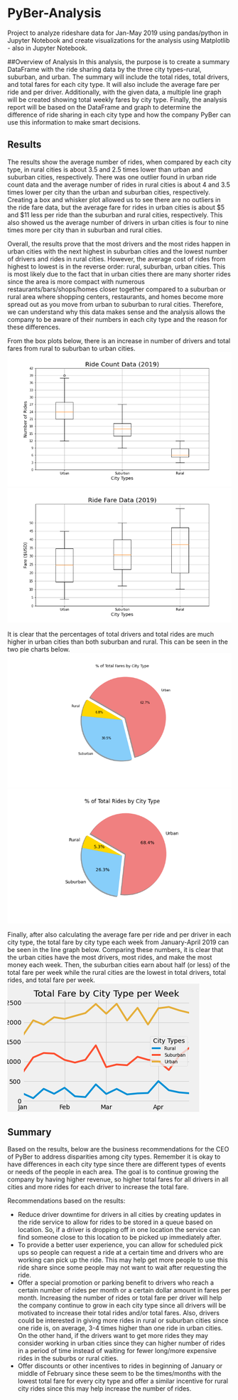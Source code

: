 # PyBer-Analysis
Project to analyze rideshare data for Jan-May 2019 using pandas/python in Jupyter Notebook and create visualizations for the analysis using Matplotlib - also in Jupyter Notebook.

##Overview of Analysis
In this analysis, the purpose is to create a summary DataFrame with the ride sharing data by the three city types-rural, suburban, and urban. The summary will include the total rides, total drivers, and total fares for each city type. It will also include the average fare per ride and per driver. Additionally, with the given data, a multiple line graph will be created showing total weekly fares by city type. Finally, the analysis report will be based on the DataFrame and graph to determine the difference of ride sharing in each city type and how the company PyBer can use this information to make smart decisions.

## Results
The results show the average number of rides, when compared by each city type, in rural cities is about 3.5 and 2.5 times lower than urban and suburban cities, respectively. There was one outlier found in urban ride count data and the average number of rides in rural cities is about 4 and 3.5 times lower per city than the urban and suburban cities, respectively. Creating a box and whisker plot allowed us to see there are no outliers in the ride fare data, but the average fare for rides in urban cities is about $5 and $11 less per ride than the suburban and rural cities, respectively. This also showed us the average number of drivers in urban cities is four to nine times more per city than in suburban and rural cities. 

Overall, the results prove that the most drivers and the most rides happen in urban cities with the next highest in suburban cities and the lowest number of drivers and rides in rural cities. However, the average cost of rides from highest to lowest is in the reverse order: rural, suburban, urban cities. This is most likely due to the fact that in urban cities there are many shorter rides since the area is more compact with numerous restaurants/bars/shops/homes closer together compared to a suburban or rural area where shopping centers, restaurants, and homes become more spread out as you move from urban to suburban to rural cities. Therefore, we can understand why this data makes sense and the analysis allows the company to be aware of their numbers in each city type and the reason for these differences. 

From the box plots below, there is an increase in number of drivers and total fares from rural to suburban to urban cities.
![Ride Count Data](https://github.com/kmaluccio/PyBer-Analysis/blob/main/analysis/Fig2.png)
![Ride Fare Data](https://github.com/kmaluccio/PyBer-Analysis/blob/main/analysis/Fig3.png)

It is clear that the percentages of total drivers and total rides are much higher in urban cities than both suburban and rural. This can be seen in the two pie charts below.
![Percent Total Fares](https://github.com/kmaluccio/PyBer-Analysis/blob/main/analysis/Fig5.png)
![Percent Total Rides](https://github.com/kmaluccio/PyBer-Analysis/blob/main/analysis/Fig6.png)

Finally, after also calculating the average fare per ride and per driver in each city type, the total fare by city type each week from January-April 2019 can be seen in the line graph below. Comparing these numbers, it is clear that the urban cities have the most drivers, most rides, and make the most money each week. Then, the suburban cities earn about half (or less) of the total fare per week while the rural cities are the lowest in total drivers, total rides, and total fare per week.
![Fare Summary](https://github.com/kmaluccio/PyBer-Analysis/blob/main/analysis/PyBer_fare_summary.png)

## Summary
Based on the results, below are the business recommendations for the CEO of PyBer to address disparities among city types. Remember it is okay to have differences in each city type since there are different types of events or needs of the people in each area. The goal is to continue growing the company by having higher revenue, so higher total fares for all drivers in all cities and more rides for each driver to increase the total fare.

Recommendations based on the results:
- Reduce driver downtime for drivers in all cities by creating updates in the ride service to allow for rides to be stored in a queue based on location. So, if a driver is dropping off in one location the service can find someone close to this location to be picked up immediately after.
- To provide a better user experience, you can allow for scheduled pick ups so people can request a ride at a certain time and drivers who are working can pick up the ride. This may help get more people to use this ride share since some people may not want to wait after requesting the ride.
- Offer a special promotion or parking benefit to drivers who reach a certain number of rides per month or a certain dollar amount in fares per month. Increasing the number of rides or total fare per driver will help the company continue to grow in each city type since all drivers will be motivated to increase their total rides and/or total fares. Also, drivers could be interested in giving more rides in rural or suburban cities since one ride is, on average, 3-4 times higher than one ride in urban cities. On the other hand, if the drivers want to get more rides they may consider working in urban cities since they can higher number of rides in a period of time instead of waiting for fewer long/more expensive rides in the suburbs or rural cities. 
- Offer discounts or other incentives to rides in beginning of January or middle of February since these seem to be the times/months with the lowest total fare for every city type and offer a similar incentive for rural city rides since this may help increase the number of rides.
